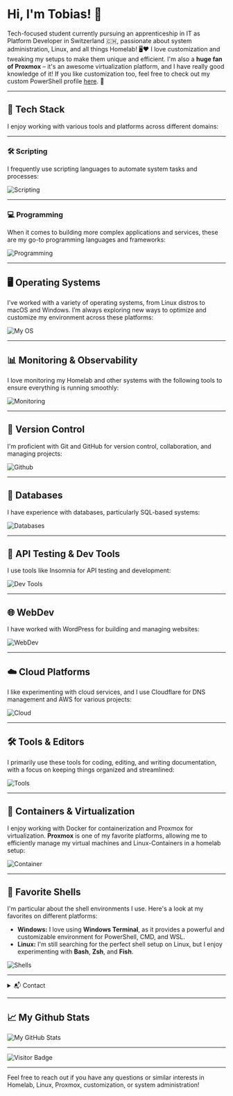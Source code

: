 # Hi, I'm Tobias! 👋

Tech-focused student currently pursuing an apprenticeship in IT as Platform Developer in Switzerland 🇨🇭, passionate about system administration, Linux, and all things Homelab! 🖥️❤️ I love customization and tweaking my setups to make them unique and efficient. I'm also a **huge fan of Proxmox** – it's an awesome virtualization platform, and I have really good knowledge of it! If you like customization too, feel free to check out my custom PowerShell profile [here](https://github.com/CrazyWolf13/unix-pwsh). 🚀

---

## 🔧 Tech Stack

I enjoy working with various tools and platforms across different domains:

---

### 🛠️ Scripting

I frequently use scripting languages to automate system tasks and processes:

![Scripting](https://go-skill-icons.vercel.app/api/icons?i=bash,powershell)

---

### 💻 Programming

When it comes to building more complex applications and services, these are my go-to programming languages and frameworks:

![Programming](https://go-skill-icons.vercel.app/api/icons?i=python,fastapi,flask)

---

## 🖥️ Operating Systems

I’ve worked with a variety of operating systems, from Linux distros to macOS and Windows. I’m always exploring new ways to optimize and customize my environment across these platforms:

![My OS](https://go-skill-icons.vercel.app/api/icons?i=windows,linux,debian,ubuntu,arch,bsd,apple,android,raspberrypi,kali)

---

## 📊 Monitoring & Observability

I love monitoring my Homelab and other systems with the following tools to ensure everything is running smoothly:

![Monitoring](https://go-skill-icons.vercel.app/api/icons?i=grafana,prometheus,elasticsearch)

---

## 🔗 Version Control

I'm proficient with Git and GitHub for version control, collaboration, and managing projects:

![Github](https://go-skill-icons.vercel.app/api/icons?i=git,github)

---

## 💾 Databases

I have experience with databases, particularly SQL-based systems:

![Databases](https://go-skill-icons.vercel.app/api/icons?i=postgres,mysql,sqlite)

---

## 🧪 API Testing & Dev Tools

I use tools like Insomnia for API testing and development:

![Dev Tools](https://go-skill-icons.vercel.app/api/icons?i=insomnia,postman)

---

## 🌐 WebDev

I have worked with WordPress for building and managing websites:

![WebDev](https://go-skill-icons.vercel.app/api/icons?i=wordpress,divi,figma)

---

## ☁️ Cloud Platforms

I like experimenting with cloud services, and I use Cloudflare for DNS management and AWS for various projects:

![Cloud](https://go-skill-icons.vercel.app/api/icons?i=cloudflare,aws)

---

## 🛠️ Tools & Editors

I primarily use these tools for coding, editing, and writing documentation, with a focus on keeping things organized and streamlined:

![Tools](https://go-skill-icons.vercel.app/api/icons?i=vscode,markdown,mermaid,obsidian)

---

## 🐳 Containers & Virtualization

I enjoy working with Docker for containerization and Proxmox for virtualization. **Proxmox** is one of my favorite platforms, allowing me to efficiently manage my virtual machines and Linux-Containers in a homelab setup:

![Container](https://go-skill-icons.vercel.app/api/icons?i=docker,lxc,proxmox)

---

## 🐚 Favorite Shells

I'm particular about the shell environments I use. Here's a look at my favorites on different platforms:

- **Windows:** I love using **Windows Terminal**, as it provides a powerful and customizable environment for PowerShell, CMD, and WSL.
- **Linux:** I'm still searching for the perfect shell setup on Linux, but I enjoy experimenting with **Bash**, **Zsh**, and **Fish**.

![Shells](https://go-skill-icons.vercel.app/api/icons?i=terminal)

---

<details>
  <summary>📬 Contact</summary>
  You can reach me via Matrix: `@crazywolf13:matrix.org`  
  <br>
  Or connect with me on LinkedIn:  
  [![LinkedIn](https://skillicons.dev/icons?i=linkedin)](https://www.linkedin.com/in/tobias-meier-5597b6314/)
</details>

---

## 📈 My Github Stats

![My GitHub Stats](https://github-readme-stats.vercel.app/api?username=CrazyWolf13&show_icons=true&locale=en&theme=tokyonight)

---

![Visitor Badge](https://visitor-badge.laobi.icu/badge?page_id=CrazyWolf13.CrazyWolf13)

---

Feel free to reach out if you have any questions or similar interests in Homelab, Linux, Proxmox, customization, or system administration!
